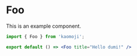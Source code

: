# Foo

This is an example component.

```jsx
import { Foo } from 'kaomoji';

export default () => <Foo title="Hello dumi!" />
```
